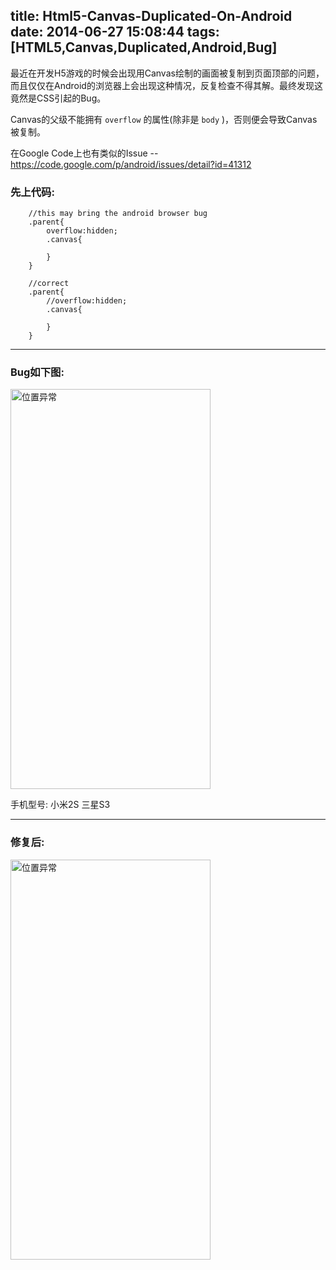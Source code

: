 title: Html5-Canvas-Duplicated-On-Android
date: 2014-06-27 15:08:44
tags: [HTML5,Canvas,Duplicated,Android,Bug]
---

最近在开发H5游戏的时候会出现用Canvas绘制的画面被复制到页面顶部的问题，而且仅仅在Android的浏览器上会出现这种情况，反复检查不得其解。最终发现这竟然是CSS引起的Bug。

Canvas的父级不能拥有 ``overflow`` 的属性(除非是 ``body`` )，否则便会导致Canvas被复制。

在Google Code上也有类似的Issue -- https://code.google.com/p/android/issues/detail?id=41312
### 先上代码: 

```
	//this may bring the android browser bug
	.parent{
		overflow:hidden;
		.canvas{

		}
	}
```

```
	//correct
	.parent{
		//overflow:hidden;
		.canvas{

		}
	}
```

---

### Bug如下图:

<img width="320px" height="640px" src="/static/img/error.jpg" alt="位置异常">

手机型号: 小米2S 三星S3

---

### 修复后:

<img width="320px" height="640px" src="/static/img/correct.jpg" alt="位置异常">
